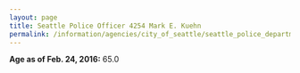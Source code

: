 ```yaml
---
layout: page
title: Seattle Police Officer 4254 Mark E. Kuehn
permalink: /information/agencies/city_of_seattle/seattle_police_department/copbook/4254/
---
```


**Age as of Feb. 24, 2016:** 65.0
